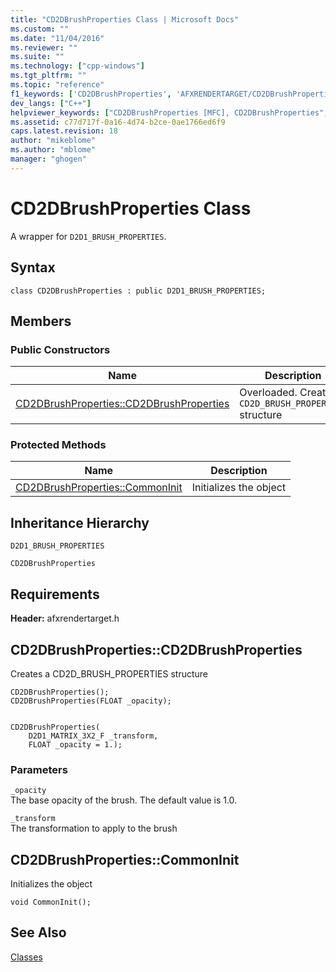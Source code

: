 ```yaml
---
title: "CD2DBrushProperties Class | Microsoft Docs"
ms.custom: ""
ms.date: "11/04/2016"
ms.reviewer: ""
ms.suite: ""
ms.technology: ["cpp-windows"]
ms.tgt_pltfrm: ""
ms.topic: "reference"
f1_keywords: ['CD2DBrushProperties', 'AFXRENDERTARGET/CD2DBrushProperties', 'AFXRENDERTARGET/CD2DBrushProperties::CD2DBrushProperties', 'AFXRENDERTARGET/CD2DBrushProperties::CommonInit']
dev_langs: ["C++"]
helpviewer_keywords: ["CD2DBrushProperties [MFC], CD2DBrushProperties", "CD2DBrushProperties [MFC], CommonInit"]
ms.assetid: c77d717f-0a16-4d74-b2ce-0ae1766ed6f9
caps.latest.revision: 18
author: "mikeblome"
ms.author: "mblome"
manager: "ghogen"
---
```

# CD2DBrushProperties Class
A wrapper for `D2D1_BRUSH_PROPERTIES`.  
  
## Syntax  
  
```  
class CD2DBrushProperties : public D2D1_BRUSH_PROPERTIES;  
```  
  
## Members  
  
### Public Constructors  
  
|Name|Description|  
|----------|-----------------|  
|[CD2DBrushProperties::CD2DBrushProperties](#cd2dbrushproperties)|Overloaded. Creates a `CD2D_BRUSH_PROPERTIES` structure|  
  
### Protected Methods  
  
|Name|Description|  
|----------|-----------------|  
|[CD2DBrushProperties::CommonInit](#commoninit)|Initializes the object|  
  
## Inheritance Hierarchy  
 `D2D1_BRUSH_PROPERTIES`  
  
 `CD2DBrushProperties`  
  
## Requirements  
 **Header:** afxrendertarget.h  
  
##  <a name="cd2dbrushproperties"></a>  CD2DBrushProperties::CD2DBrushProperties  
 Creates a CD2D_BRUSH_PROPERTIES structure  
  
```  
CD2DBrushProperties();  
CD2DBrushProperties(FLOAT _opacity);

 CD2DBrushProperties(
    D2D1_MATRIX_3X2_F _transform,  
    FLOAT _opacity = 1.);
```  
  
### Parameters  
 `_opacity`  
 The base opacity of the brush. The default value is 1.0.  
  
 `_transform`  
 The transformation to apply to the brush  
  
##  <a name="commoninit"></a>  CD2DBrushProperties::CommonInit  
 Initializes the object  
  
```  
void CommonInit();
```  
  
## See Also  
 [Classes](../../mfc/reference/mfc-classes.md)
